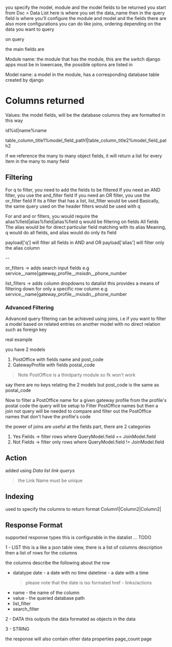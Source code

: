 
you specify the  model, module   and the model fields to be returned
you start from Dsc > Data List
here is where you set the data_name then in the query field is where you'll configure the module and model
and the fields
there are also more configurations you can do like joins, ordering depending on the data you want to query

on query 

the main fields are 

Module name: the module that has the module, this are the switch django apps 
must be in lowercase, the possible options are listed in 

Model name: a model in the module, has a corresponding database table created by django

# Columns returned

Values: the model fields, will be the database columns 
they are formatted in this way 

id%id|name%name

table_column_title1%model_field_path1|table_column_title2%model_field_path2


if we reference the many to many object fields, it will return a list for every item in the many to many field


## Filtering 

For q to filter, you need to add the fields to be filtered
If you need an AND filter, you use the and_filter field
If you need an OR filter, you use the or_filter field
If its a filter that has a list, list_filter would be used
Basically, the same query used on the header filters would be used with q

For and and or filters, you would require the alias%field|alias%field|alias%field
q would be filtering on fields All fields
The alias would be for direct particular field matching with its alias
Meaning, q would do all fields, and alias would do only its field

payload['q'] will filter all fields in AND and OR payload['alias'] will filter only the alias column

--


or_filters -> adds search input fields
e.g
service__name|gateway_profile__msisdn__phone_number


list_filters -> adds column dropdowns to datalist
this provides a means of filtering down for only a specific row column
e.g 
service__name|gateway_profile__msisdn__phone_number

### Advanced Filtering 
Advanced query filtering can be achieved using joins, 
i.e if you want to filter a model based on related entries on another model with no direct 
relation such as foreign key

real example

you have 2 models 
1. PostOffice with fields name and post_code 
2. GatewayProfile with fields postal_code
> Note PostOffice is a thirdparty module so fk won't work

say there are no keys relating the 2 models but post_code is the same as postal_code

Now to filter a PostOffice name for a given gateway profile from the profile's postal code
the query will be setup to Filter PostOffice names but then a join not query will be
needed to compare and filter out the PostOffice names that don't have the profile's code



the power of joins are useful at the fields part, there are 2 categories

1. Yes Fields -> filter rows where QueryModel.field == JoinModel.field
2. Not Fields -> filter only rows where QueryModel.field != JoinModel.field



## Action
added using *Data list link querys*
> the Link Name must be unique


## Indexing
used to specify the columns to return
format Column1|Column2|Column2|

## Response Format
supported response types
this is configurable in the datalist ... TODO

1 - LIST
this is a like a json table view,
there is a list of columns description then a list of rows for the columns

the columns describe the following about the row
- datatype
    date - a date with no time
    datetime - a date with a time
    > please note that the date is iso formated
    href - links/actions
- name -  the name of the column
- value - the queried database path
- list_filter 
- search_filter


2 - DATA
this  outputs the data formated as objects in the data 

3 - STRING


the response will also contain other data properties
page_count
page

